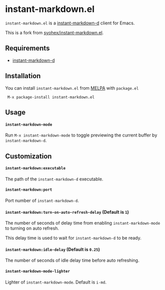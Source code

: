 instant-markdown.el
====

`instant-markdown.el` is a [instant-markdown-d](https://github.com/suan/instant-markdown-d ) client for Emacs.

This is a fork from [syohex/instant-markdown.el](https://gist.github.com/syohex/4351563 ).

Requirements
----

* [instant-markdown-d](https://github.com/suan/instant-markdown-d )


Installation
----

You can install `instant-markdown.el` from [MELPA](http://melpa.milkbox.net/) with `package.el`

```
 M-x package-install instant-markdown.el
```

Usage
----

#### `instant-markdown-mode`

Run `M-x instant-markdown-mode` to toggle previewing the current buffer by `instant-markdown-d`.

Customization
----

#### `instant-markdown:executable`

The path of the `instant-markdown-d` executable.

#### `instant-markdown:port`

Port number of `instant-markdown-d`.

#### `instant-markdown:turn-on-auto-refresh-delay` (Default is `1`)

The number of seconds of delay time from enabling `instant-markdown-mode` to turning on auto refresh.

This delay time is used to wait for `instant-markdown-d` to be ready.

#### `instant-markdown:idle-delay` (Default is `0.25`)

The number of seconds of idle delay time before auto refreshing.

#### `instant-markdown-mode-lighter`

Lighter of `instant-markdown-mode`. Default is `i-md`.
